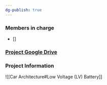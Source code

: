 ```yaml
---
dg-publish: true
---
```

### Members in charge
- []
### [Project Google Drive](https://drive.google.com/drive/folders/1W_yhXlS1WQuWUBuPqxjwxqJto-_zwkvx?usp=drive_link)

### Project Information
![[Car Architecture#Low Voltage (LV) Battery]]